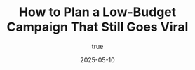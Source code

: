 ---
title: 'How to Plan a Low-Budget Campaign That Still Goes Viral'
date: '2025-05-10'
image: "/images/blog21.png"
short: " Marketing teams often assume a viral campaign needs a massive budget. It’s a common belief that only Super Bowl-sized spending guarantees millions of views. In reality, creativity can trump cash. Decades ago a blockbuster ad required big bucks, but today “all you need is a phone and an idea” to reach millions​marketingexamples.com. Some of the most famous viral moments were shoestring stunts or homemade videos. The lesson is simple: going viral isn’t about how much you spend – it’s about resonating with people in a clever, relatable way."
category: 
    - Art

# #full details
author:
     name: "Jane Meldrum"
     avatar: "/img/Blog-2"

gallery:
    enabled: 0
    items:
        - image: /images/post1.jpg
          alt: "image"

        - image: /images/post6.jpg
          alt: "image"

        - image: /images/post3.jpg
          alt: "image"

    cols: 3 # 2 or 3

additional:
    enabled: 1
    content: "
       <h3><strong>Low-Budget, High-Impact: How to Go Viral Without Breaking the Bank</strong></h3>
       <p><strong>Viral Doesn’t Have to Mean Expensive</strong></p>
       <p> Marketing teams often assume a viral campaign needs a massive budget. It’s a common belief that only Super Bowl-sized spending guarantees millions of views. In reality, creativity can trump cash. Decades ago a blockbuster ad required big bucks, but today “all you need is a phone and an idea” to reach millions​marketingexamples.com. Some of the most famous viral moments were shoestring stunts or homemade videos. The lesson is simple: going viral isn’t about how much you spend – it’s about resonating with people in a clever, relatable way. </p>

      <p><strong>Meme-Led Marketing and Trend-Driven Content</strong></p>
      <p> One of the cheapest paths to virality is riding the wave of internet culture. Meme-led marketing uses humor and trending references to engage audiences without feeling like an ad. In fact, memes work because they don’t feel like ads, making your brand appear human and relatable​socialpilot.co. Big companies have caught on too – brands from Netflix to Uber have tapped popular meme pages to reach Gen Z with funny, shareable posts​latimes.com. The key is to participate authentically in trends. Whether it’s a viral dance, a catchphrase, or the meme of the month, trend-driven content can dramatically amplify your reach at minimal cost. A well-crafted meme or timely joke can spread to millions without hefty ad spend​socialpilot.co, proving that cultural relevance often beats expensive production. </p>

      <p><strong>Speed and Platform-Native Content</strong></p>
      <p>In the social media era, timing is everything. Fast execution can make the difference between a post that rides a trend and one that misses the boat. To go viral on a lean budget, brands must stay agile. When a trend or meme is gaining steam, jump in immediately with your own twist. Companies that “stay on their toes and quickly identify trends as they emerge” reap the rewards; if you wait too long, you’ll get lost in the noise​meltwater.com. Equally important is using platform-native formats. Tailor your content to what works on each platform: </br>
      <strong> 1. Short Videos: </strong> Use TikTok or Instagram Reels to create quick, witty skits or behind-the-scenes clips tied to trending sounds. </br>
      <strong> 2. Memes & Tweets: </strong> On Twitter (X), fire off timely one-liners or visual memes. On Instagram, share meme posts or even screenshot a funny tweet to repurpose as relatable content.   </br> 
      By speaking the native language of each platform, you increase shareability. The algorithms favor content that fits the trend and format of the moment. In practice, a lo-fi meme posted in the moment can outperform a polished ad that arrives late. The takeaway: be fast, be native, and don’t overthink production value.
      </p>

      <p><strong>Tapping Community Pages and Micro-Creators</strong></p>
      <p>Another cost-effective growth hack is partnering with community-focused pages and micro-influencers. Niche meme accounts, fan pages, and micro-creators (those with modest but loyal followings) are gold mines for organic virality. They often hunger for fresh content and will share or collaborate for little to no cost if it fits their audience. Micro-influencers in particular can deliver outsized engagement for your campaign. Their followers trust them and interact more, so a recommendation or co-created meme feels genuine. In fact, micro-influencers on Instagram average about a 9.9% engagement rate – roughly double that of macro influencers​later.com. This means your message can get more likes, comments, and shares even with a smaller creator, stretching your budget further. To leverage this, identify community admins or creators who align with your theme (for example, a popular sci-fi meme page for a new sci-fi web series launch). By teaming up with ten micro-creators instead of one expensive celebrity, you tap into multiple tight-knit communities. The combined reach and authenticity often beat a single large blast, and you’ll spend a fraction of the cost.
      </p>

      <p><strong>Storytelling Beats Selling</strong></p>
      <p>When money is tight, the instinct might be to push the product hard – but the viral sweet spot is storytelling, not selling. People scroll past blatant ads, but they stop for a good story or a laugh. Focus on content that entertains or intrigues: a clever narrative, a humorous scenario, or an emotional hook related to your brand. Remember that “people share what makes them laugh” and what moves them, not what sounds like a sales pitch​marketingexamples.com. A short backstory about your film’s characters, a parody skit about a common consumer problem, or a heartfelt mini-film can engage viewers far more than listing features or release dates. Stories capture imagination and invite shares – and shareability is gold. Content that captivates is “more likely to be shared, tweeted, and forwarded, exponentially increasing brand visibility without extra advertising costs”​linkedin.com. In a low-budget viral campaign, every share is free advertising. So aim to entertain first; the brand message can be woven in subtly. By making the audience feel something – laughter, surprise, inspiration – you earn genuine engagement that money can’t buy.
      </p>

      <p><strong>Conclusion: Going Viral on a Lean Budget</strong></p>
      <p>Viral success isn’t reserved for deep-pocketed advertisers. Entertainment marketers and brand teams can achieve massive reach by combining creativity, speed, and authenticity. Embrace meme culture and trends instead of pricey ads, react quickly while the topic is hot, use the formats each platform loves, and collaborate with micro-creators who drive high engagement. Most importantly, tell a story or joke that people actually want to share. These tactics level the playing field, allowing even a shoestring campaign to make a splash. And if you need a boost, you don’t have to go it alone – meme-first content studios like Marque Berry are now helping brands go viral on lean budgets by crafting culturally resonant content. By prioritizing storytelling and community over hard-selling, you can spark the next big viral moment without breaking the bank. <a>marketingexamples.com</a>​ socialpilot.co
</p>
       "

---